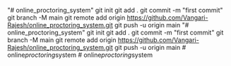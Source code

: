 "# online_proctoring_system"  git init git add . git commit -m "first commit" git branch -M main git remote add origin https://github.com/Vangari-Rajesh/online_proctoring_system.git git push -u origin main
"# online_proctoring_system"  git init git add . git commit -m "first commit" git branch -M main git remote add origin https://github.com/Vangari-Rajesh/online_proctoring_system.git git push -u origin main
#   o n l i n e _ p r o c t o r i n g _ s y s t e m  
 #   o n l i n e _ p r o c t o r i n g _ s y s t e m  
 